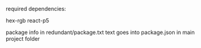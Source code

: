 required dependencies:

hex-rgb
react-p5

package info in redundant/package.txt text goes into package.json in main project folder
